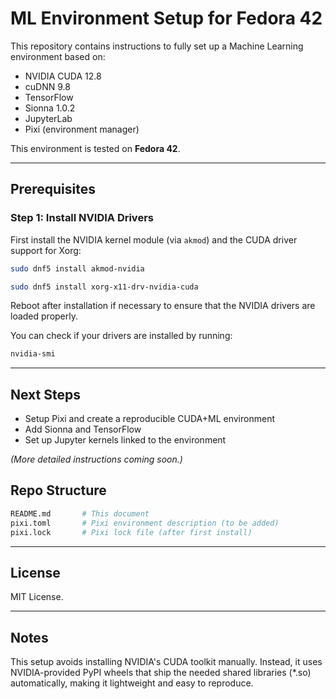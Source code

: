 # ML Environment Setup for Fedora 42

This repository contains instructions to fully set up a Machine Learning environment based on:
- NVIDIA CUDA 12.8
- cuDNN 9.8
- TensorFlow
- Sionna 1.0.2
- JupyterLab
- Pixi (environment manager)

This environment is tested on **Fedora 42**.

---

## Prerequisites

### Step 1: Install NVIDIA Drivers

First install the NVIDIA kernel module (via `akmod`) and the CUDA driver support for Xorg:

```bash
sudo dnf5 install akmod-nvidia
```

```bash
sudo dnf5 install xorg-x11-drv-nvidia-cuda
```

Reboot after installation if necessary to ensure that the NVIDIA drivers are loaded properly.

You can check if your drivers are installed by running:

```bash
nvidia-smi
```

---

## Next Steps

- Setup Pixi and create a reproducible CUDA+ML environment
- Add Sionna and TensorFlow
- Set up Jupyter kernels linked to the environment

_(More detailed instructions coming soon.)_


## Repo Structure

```bash
README.md       # This document
pixi.toml       # Pixi environment description (to be added)
pixi.lock       # Pixi lock file (after first install)
```

---

## License

MIT License.

---

## Notes

This setup avoids installing NVIDIA's CUDA toolkit manually.
Instead, it uses NVIDIA-provided PyPI wheels that ship the needed shared libraries (*.so) automatically, making it lightweight and easy to reproduce.

